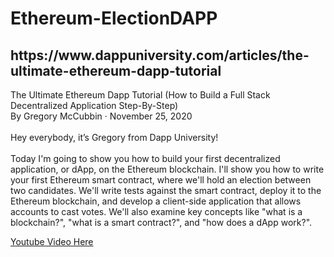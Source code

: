 # Ethereum-ElectionDAPP

<h2>https://www.dappuniversity.com/articles/the-ultimate-ethereum-dapp-tutorial</h2>

The Ultimate Ethereum Dapp Tutorial (How to Build a Full Stack Decentralized Application Step-By-Step)<br>
By Gregory McCubbin · November 25, 2020<br>
<br>
Hey everybody, it’s Gregory from Dapp University!<br>
<br>
Today I'm going to show you how to build your first decentralized application, or dApp, on the Ethereum blockchain. I'll show you how to write your first Ethereum smart contract, where we'll hold an election between two candidates. We'll write tests against the smart contract, deploy it to the Ethereum blockchain, and develop a client-side application that allows accounts to cast votes. We'll also examine key concepts like "what is a blockchain?", "what is a smart contract?", and "how does a dApp work?".

<a href="https://www.youtube.com/watch?v=3681ZYbDSSk&feature=youtu.be"> Youtube Video Here</a>
